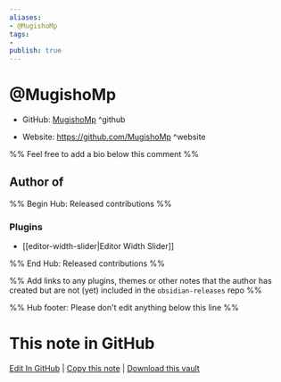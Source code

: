 ```yaml
---
aliases:
- @MugishoMp
tags:
- 
publish: true
---
```


# @MugishoMp

- GitHub: [MugishoMp](https://github.com/MugishoMp/) ^github
<!-- - Discord: `@` ^discord-->
- Website: <https://github.com/MugishoMp> ^website
<!-- - [[Publish sites|Publish site]]: <https://> ^publish-->

%% Feel free to add a bio below this comment %%


## Author of

%% Begin Hub: Released contributions %%
### Plugins
- [[editor-width-slider|Editor Width Slider]]

%% End Hub: Released contributions %%

%% Add links to any plugins, themes or other notes that the author has created but are not (yet) included in the `obsidian-releases` repo %%

<!--
### Unlisted plugins
-->

<!--
### Others
-->

<!--
## Sponsor this author
-->

<!-- - [[GitHub sponsors]]: [Sponsor @MugishoMp on GitHub Sponsors](https://github.com/sponsors/MugishoMp) ^github-sponsor-->
<!-- - [[Buy me a coffee]]: <https://> ^buy-me-a-coffee-->
<!-- - [[PayPal]]: <https://> ^paypal-->
<!-- - [[Patreon]]: <https://> ^patreon-->

<!--
## Follow this author
-->

<!-- - [[YouTube Channels|On YouTube]]: <https://> ^youtube-->
<!-- - Twitter: <https://> ^twitter-->
<!-- - ... -->

%% Hub footer: Please don't edit anything below this line %%

# This note in GitHub

<span class="git-footer">[Edit In GitHub](https://github.dev/obsidian-community/obsidian-hub/blob/main/01%20-%20Community/People/MugishoMp.md "git-hub-edit-note") | [Copy this note](https://raw.githubusercontent.com/obsidian-community/obsidian-hub/main/01%20-%20Community/People/MugishoMp.md "git-hub-copy-note") | [Download this vault](https://github.com/obsidian-community/obsidian-hub/archive/refs/heads/main.zip "git-hub-download-vault") </span>
